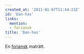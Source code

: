 ```yaml
---
created_at: '2011-01-07T11:44:23Z'
id: 'Dan-has'
links:
  mention:
  - foriansk
title: 'Dan-has'
---
```


En [foriansk] maträtt.

  [foriansk]: foriansk